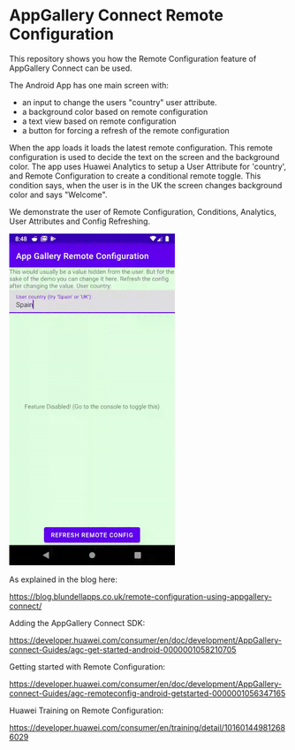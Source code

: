 # AppGallery Connect Remote Configuration

This repository shows you how the Remote Configuration feature of AppGallery Connect can be used.

The Android App has one main screen with:
 - an input to change the users "country" user attribute.
 - a background color based on remote configuration
 - a text view based on remote configuration
 - a button for forcing a refresh of the remote configuration

When the app loads it loads the latest remote configuration.
This remote configuration is used to decide the text on the screen and the background color.
The app uses Huawei Analytics to setup a User Attribute for 'country', and Remote Configuration to create a conditional remote toggle.
This condition says, when the user is in the UK the screen changes background color and says "Welcome".

We demonstrate the user of Remote Configuration, Conditions, Analytics, User Attributes and Config Refreshing.

![](app_gallery_remote_configuration.gif)

As explained in the blog here:

https://blog.blundellapps.co.uk/remote-configuration-using-appgallery-connect/

Adding the AppGallery Connect SDK:

https://developer.huawei.com/consumer/en/doc/development/AppGallery-connect-Guides/agc-get-started-android-0000001058210705

Getting started with Remote Configuration:

https://developer.huawei.com/consumer/en/doc/development/AppGallery-connect-Guides/agc-remoteconfig-android-getstarted-0000001056347165

Huawei Training on Remote Configuration:

https://developer.huawei.com/consumer/en/training/detail/101601449812686029

